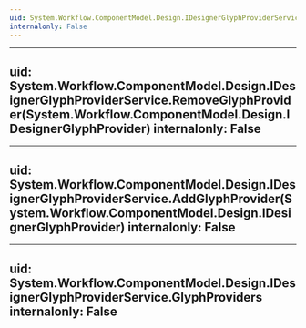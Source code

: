 ```yaml
---
uid: System.Workflow.ComponentModel.Design.IDesignerGlyphProviderService
internalonly: False
---
```


---
uid: System.Workflow.ComponentModel.Design.IDesignerGlyphProviderService.RemoveGlyphProvider(System.Workflow.ComponentModel.Design.IDesignerGlyphProvider)
internalonly: False
---

---
uid: System.Workflow.ComponentModel.Design.IDesignerGlyphProviderService.AddGlyphProvider(System.Workflow.ComponentModel.Design.IDesignerGlyphProvider)
internalonly: False
---

---
uid: System.Workflow.ComponentModel.Design.IDesignerGlyphProviderService.GlyphProviders
internalonly: False
---
